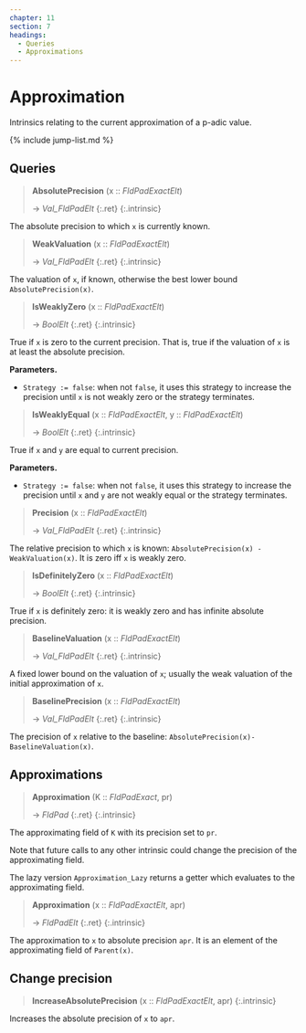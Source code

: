 ```yaml
---
chapter: 11
section: 7
headings:
  - Queries
  - Approximations
---
```


# Approximation

Intrinsics relating to the current approximation of a p-adic value.

{% include jump-list.md %}

## Queries

> **AbsolutePrecision** (x :: *FldPadExactElt*)
>
> -> *Val_FldPadElt*
> {:.ret}
{:.intrinsic}

The absolute precision to which `x` is currently known.

> **WeakValuation** (x :: *FldPadExactElt*)
>
> -> *Val_FldPadElt*
> {:.ret}
{:.intrinsic}

The valuation of `x`, if known, otherwise the best lower bound `AbsolutePrecision(x)`.

> **IsWeaklyZero** (x :: *FldPadExactElt*)
>
> -> *BoolElt*
> {:.ret}
{:.intrinsic}

True if `x` is zero to the current precision. That is, true if the valuation of `x` is at least the absolute precision.

**Parameters.**
- `Strategy := false`: when not `false`, it uses this strategy to increase the precision until `x` is not weakly zero or the strategy terminates.

> **IsWeaklyEqual** (x :: *FldPadExactElt*, y :: *FldPadExactElt*)
>
> -> *BoolElt*
> {:.ret}
{:.intrinsic}

True if `x` and `y` are equal to current precision.

**Parameters.**
- `Strategy := false`: when not `false`, it uses this strategy to increase the precision until `x` and `y` are not weakly equal or the strategy terminates.

> **Precision** (x :: *FldPadExactElt*)
>
> -> *Val_FldPadElt*
> {:.ret}
{:.intrinsic}

The relative precision to which `x` is known: `AbsolutePrecision(x) - WeakValuation(x)`. It is zero iff `x` is weakly zero.

> **IsDefinitelyZero** (x :: *FldPadExactElt*)
>
> -> *BoolElt*
> {:.ret}
{:.intrinsic}

True if `x` is definitely zero: it is weakly zero and has infinite absolute precision.

> **BaselineValuation** (x :: *FldPadExactElt*)
>
> -> *Val_FldPadElt*
> {:.ret}
{:.intrinsic}

A fixed lower bound on the valuation of `x`; usually the weak valuation of the initial approximation of `x`.

> **BaselinePrecision** (x :: *FldPadExactElt*)
>
> -> *Val_FldPadElt*
> {:.ret}
{:.intrinsic}

The precision of `x` relative to the baseline: `AbsolutePrecision(x)-BaselineValuation(x)`.

## Approximations

> **Approximation** (K :: *FldPadExact*, pr)
>
> -> *FldPad*
> {:.ret}
{:.intrinsic}

The approximating field of `K` with its precision set to `pr`.

Note that future calls to any other intrinsic could change the precision of the approximating field.

The lazy version `Approximation_Lazy` returns a getter which evaluates to the approximating field.

> **Approximation** (x :: *FldPadExactElt*, apr)
>
> -> *FldPadElt*
> {:.ret}
{:.intrinsic}

The approximation to `x` to absolute precision `apr`. It is an element of the approximating field of `Parent(x)`.

## Change precision

> **IncreaseAbsolutePrecision** (x :: *FldPadExactElt*, apr)
{:.intrinsic}

Increases the absolute precision of `x` to `apr`.